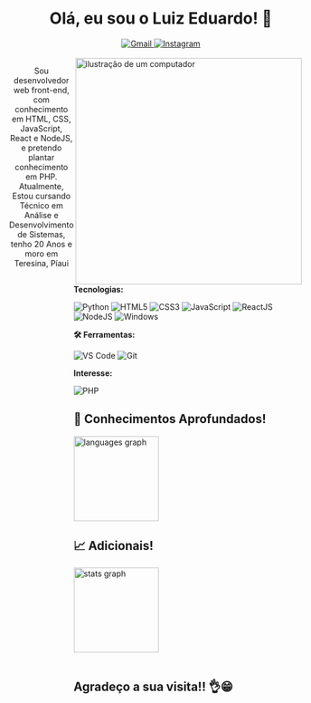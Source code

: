 <h1 align="center"> Olá, eu sou o Luiz Eduardo! 👋 </h1>
<div align="center">
  <a href="luizeduardog770@gmail.com" title="Email">
    <img src="https://img.shields.io/badge/-Gmail-FF0000?style=for-the-badge&logo=gmail&logoColor=white" alt="Gmail"/>
  </a>
  <a href="https://www.instagram.com/luiz_eduardo19_/" title="Instagram">
    <img src="https://img.shields.io/badge/-Instagram-DF0174?style=for-the-badge&logo=instagram&logoColor=white" alt="Instagram"/>
  </a>
</div>
</br>
<div style="display: flex; align-items: flex-start; justify-content: center; min-height: 300px;">
  <div>
    <p align="center">Sou desenvolvedor web front-end, com conhecimento em HTML, CSS, JavaScript, React e NodeJS, e pretendo plantar conhecimento em PHP. Atualmente, Estou cursando Técnico em Análise e Desenvolvimento de Sistemas, tenho 20 Anos e moro em Teresina, Píaui</p>
  </div>

  <div align="left">
      <img src="https://raw.githubusercontent.com/MicaelliMedeiros/micaellimedeiros/master/image/computer-illustration.png" align="right" alt="ilustração de um computador" width="400px" style="margin-right: 20px;">
<p>
  <strong>
    Tecnologias:
  </strong>
  <p>
    <img src="https://img.shields.io/badge/Python-14354C?style=for-the-badge&logo=python&logoColor=white" alt="Python"/>
    <img src="https://img.shields.io/badge/HTML5-E34F26?style=for-the-badge&logo=html5&logoColor=white" alt="HTML5"/>
    <img src="https://img.shields.io/badge/CSS3-1572B6?style=for-the-badge&logo=css3&logoColor=white" alt="CSS3"/>
    <img src="https://img.shields.io/badge/JavaScript-F7DF1E?style=for-the-badge&logo=javascript&logoColor=black" alt="JavaScript"/>
    <img src="https://img.shields.io/badge/React-20232A?style=for-the-badge&logo=react&logoColor=61DAFB" alt="ReactJS"/>
    <img src="https://img.shields.io/badge/Node.js-43853D?style=for-the-badge&logo=node.js&logoColor=white" alt="NodeJS"/>
    <img src="https://img.shields.io/badge/Windows-0078D6?style=for-the-badge&logo=windows&logoColor=white" alt="Windows"
  </p>
</p>

<p>
  <strong>
    🛠️ Ferramentas:
  </strong>
  <p>
    <img src="https://img.shields.io/badge/Visual_Studio_Code-0078D4?style=for-the-badge&logo=visual%20studio%20code&logoColor=white" alt="VS Code"/>
    <img src="https://img.shields.io/badge/-Git-1c1c1c?style=for-the-badge&logo=git&logoColor=white" alt="Git"/>
  </p>

<p>
  <strong>
    Interesse:
  </strong>
  <p>
    <img src="https://img.shields.io/badge/-PHP-1c1c1c?style=for-the-badge&logo=php&logoColor=white" alt="PHP"/>
  </p>
</p>

## 🧠 Conhecimentos Aprofundados!

<img src="https://github-readme-stats.vercel.app/api/top-langs?username=LuizEduardo20&locale=en&hide_title=false&layout=compact&card_width=320&langs_count=10&theme=algolia&hide_border=true&order=2" height="150" alt="languages graph"/></br>

## 📈 Adicionais!

<img src="https://github-readme-stats.vercel.app/api?username=LuizEduardo20&hide_title=false&hide_rank=false&show_icons=true&include_all_commits=true&count_private=true&disable_animations=false&theme=algolia&locale=en&hide_border=true&order=1" height="150" alt="stats graph"/></br></br>
## Agradeço a sua visita!! 👌😁
